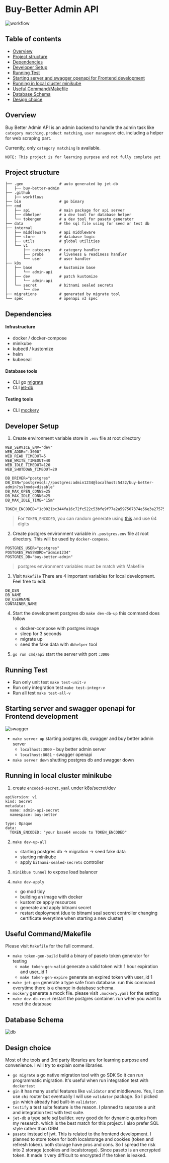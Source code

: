 # Buy-Better Admin API
![workflow](https://github.com/opplieam/bb-admin-api/actions/workflows/unittest.yml/badge.svg)
## Table of contents
- [Overview](#overview)
- [Project structure](#project-structure)
- [Dependencies](#dependencies)
- [Developer Setup](#developer-setup)
- [Running Test](#running-test)
- [Starting server and swagger openapi for Frontend development](#starting-server-and-swagger-openapi-for-frontend-development)
- [Running in local cluster minikube](#running-in-local-cluster-minikube)
- [Useful Command/Makefile](#useful-commandmakefile)
- [Database Schema](#database-schema)
- [Design choice](#design-choice)

## Overview
Buy Better Admin API is an admin backend to handle the admin task like `category matching`, `product matching`, 
`user managment` etc. including a helper for web scraping part.

Currently, only `category matching` is available.

`NOTE: This project is for learning purpose and not fully complete yet`

## Project structure
```
├── .gen                # auto generated by jet-db
│   ├── buy-better-admin
├── .github
│   ├── workflows
├── bin                 # go binary
├── cmd
│   ├── api             # main package for api server
│   ├── dbhelper        # a dev tool for database helper 
│   └── tokengen        # a dev tool for paseto generator
├── data                # the sql file using for seed or test db
├── internal
│   ├── middleware      # api middleware
│   ├── store           # database logic
│   ├── utils           # global utilities
│   └── v1
│       ├── category    # category handler
│       ├── probe       # liveness & readiness handler
│       └── user        # user handler
├── k8s
│   ├── base            # kustomize base
│   │   └── admin-api
│   ├── dev             # patch kustomize
│   │   └── admin-api
│   └── secret          # bitnami sealed secrets
│       └── dev
├── migrations          # generated by migrate tool
└── spec                # openapi v3 spec
```

## Dependencies
#### Infrastructure
- docker / docker-compose
- minikube
- kubectl / kustomize
- helm
- kubeseal
#### Database tools
- CLI go [migrate](https://github.com/golang-migrate/migrate/tree/master/cmd/migrate)
- CLI [jet-db](https://github.com/go-jet/jet?tab=readme-ov-file#installation)
#### Testing tools
- CLI [mockery](https://vektra.github.io/mockery/latest/installation/)

## Developer Setup
1. Create environment variable store in `.env` file at root directory
```
WEB_SERVICE_ENV="dev"
WEB_ADDR=":3000"
WEB_READ_TIMEOUT=5
WEB_WRITE_TIMEOUT=40
WEB_IDLE_TIMEOUT=120
WEB_SHUTDOWN_TIMEOUT=20

DB_DRIVER="postgres"
DB_DSN="postgresql://postgres:admin1234@localhost:5432/buy-better-admin?sslmode=disable"
DB_MAX_OPEN_CONNS=25
DB_MAX_IDLE_CONNS=25
DB_MAX_IDLE_TIME="15m"

TOKEN_ENCODED="1c0021bc344fa16c72fc522c53bfe9f77a2a597507374e56e3a275759c4c1562"
```
> For `TOKEN_ENCODED`, you can random generate using [this](https://www.browserling.com/tools/random-hex) and use 64 digits

2. Create postgres environment variable in `.postgres.env` file at root directory. This will be used by `docker-compose`. 

```
POSTGRES_USER="postgres"
POSTGRES_PASSWORD="admin1234"
POSTGRES_DB="buy-better-admin"
```
> postgres environment variables must be match with Makefile

3. Visit `Makefile` There are 4 important variables for local development. Feel free to edit. 
```
DB_DSN
DB_NAME
DB_USERNAME
CONTAINER_NAME		
```

4. Start the development postgres db `make dev-db-up` this command does follow 
   * docker-compose with postgres image
   * sleep for 3 seconds
   * migrate up
   * seed the fake data with `dbhelper` tool

5. `go run cmd/api` start the server with port `:3000`

## Running Test
- Run only unit test `make test-unit-v`
- Run only integration test `make test-integr-v`
- Run all test `make test-all-v`

## Starting server and swagger openapi for Frontend development
![swagger](https://github.com/opplieam/buy-better/blob/main/swagger.png?raw=true)
- `make server up` starting postgres db, swagger and buy better admin server
  * `localhost:3000` - buy better admin server
  * `localhost:8081` - swagger openapi
- `make server down` shutting postgres db and swagger down

## Running in local cluster minikube
1.  create `encoded-secret.yaml` under k8s/secret/dev
```
apiVersion: v1
kind: Secret
metadata:
  name: admin-api-secret
  namespace: buy-better

type: Opaque
data:
  TOKEN_ENCODED: "your base64 encode to TOKEN_ENCODED"
```
2. `make dev-up-all`
    * starting postgres db -> migration -> seed fake data
    * starting minikube 
    * apply `bitnami-sealed-secrets` controller

3. `minikbue tunnel` to expose load balancer
4. `make dev-apply`
    * go mod tidy
    * building an image with docker
    * kustomize apply resources
    * generate and apply bitnami secret
    * restart deployment (due to bitnami seal secret controller changing certificate everytime when starting a new cluster)
     
## Useful Command/Makefile

Please visit `Makefile` for the full command.
- `make token-gen-build` build a binary of paseto token generator for testing
   * `make token-gen-valid` generate a valid token with 1 hour expiration and user_id 1
   * `make token-gen-expire` generate an expired token with user_id 1
- `make jet-gen` generate a type safe from database. run this command everytime there is a change in database schema.
- `mockery` generate a mock file. please visit `.mockery.yaml` for the setting
- `make dev-db-reset` restart the postgres container. run when you want to reset the database

## Database Schema

![db](https://github.com/opplieam/bb-admin-api/blob/main/Buy-Better-Admin.png?raw=true)

## Design choice

Most of the tools and 3rd party libraries are for learning purpose and convenience. I will try to explain some libraries.

- `go migrate` a go native migration tool with go SDK So it can run programmatic migration. 
It's useful when run integration test with `dockertest` 
- `gin` it has many useful features like `validator` and middleware. Yes, I can use `chi` router but eventually I will
use `validator` package. So I picked `gin` which already had built-in `validator`.
- `testify` a test suite feature is the reason. I planned to separate a unit and integration test with test suite.
- `jet-db` a type safe sql builder. very good dx for dynamic queries from my research.
which is the best match for this project. I also prefer SQL style rather than ORM
- `paseto` instead of jwt. This is related to the frontend development. I planned to store token for both localstorage
and cookies (token and refresh token). both storage have pros and cons. So I spread the risk into 2 storage 
(cookies and localstorage). Since paseto is an encrypted token. It made it very difficult to encrypted 
if the token is leaked.